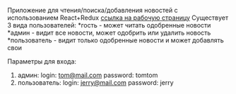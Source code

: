 Приложение для чтения/поиска/добавления новостей с использованием React+Redux
[ссылка на рабочую страницу](https://juliazaykas.github.io/news-blog-react/)
Существует 3 вида пользователей:
*гость - может читать одобренные новости
*админ - видит все новости, может одобрить или удалить новость
*пользователь - видит только одобренные новости и может добавлять свои

Параметры для входа:
1) админ:
    login: tom@mail.com
    password: tomtom
2) пользователь:
    login: jerry@mail.com
    password: jerry
